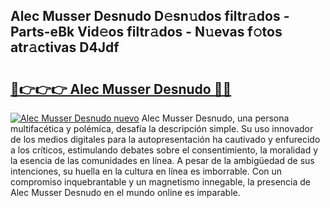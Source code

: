 ## Alec Musser Desnudo D𝚎sn𝚞dos filtr𝚊dos - Parts-eBk Vid𝚎os filtr𝚊dos - N𝚞evas f𝚘tos atr𝚊ctivas D4Jdf

# <h2><a href="http://mb8f1z4.tromn.icu/?c=Alec+Musser+Desnudo">🔗👉👉👉 Alec Musser Desnudo 🔗🔗</a></h2>

[![Alec Musser Desnudo nuevo](https://i.imgur.com/pEAQMta.gif)](http://mb8f1z4.tromn.icu/?c=Alec+Musser+Desnudo)
Alec Musser Desnudo, una persona multifacética y polémica, desafía la descripción simple. Su uso innovador de los medios digitales para la autopresentación ha cautivado y enfurecido a los críticos, estimulando debates sobre el consentimiento, la moralidad y la esencia de las comunidades en línea. A pesar de la ambigüedad de sus intenciones, su huella en la cultura en línea es imborrable. Con un compromiso inquebrantable y un magnetismo innegable, la presencia de Alec Musser Desnudo en el mundo online es imparable.
